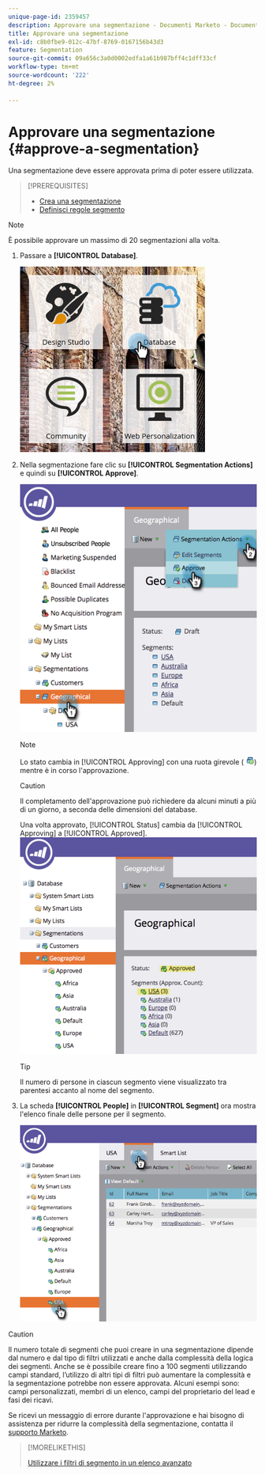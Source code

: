 ```yaml
---
unique-page-id: 2359457
description: Approvare una segmentazione - Documenti Marketo - Documentazione del prodotto
title: Approvare una segmentazione
exl-id: c8b0fbe9-012c-47bf-8769-0167156b43d3
feature: Segmentation
source-git-commit: 09a656c3a0d0002edfa1a61b987bff4c1dff33cf
workflow-type: tm+mt
source-wordcount: '222'
ht-degree: 2%

---
```


# Approvare una segmentazione {#approve-a-segmentation}

Una segmentazione deve essere approvata prima di poter essere utilizzata.

>[!PREREQUISITES]
>
>* [Crea una segmentazione](/help/marketo/product-docs/personalization/segmentation-and-snippets/segmentation/create-a-segmentation.md)
>* [Definisci regole segmento](/help/marketo/product-docs/personalization/segmentation-and-snippets/segmentation/define-segment-rules.md)

>[!NOTE]
>
>È possibile approvare un massimo di 20 segmentazioni alla volta.

1. Passare a **[!UICONTROL Database]**.

   ![](assets/image2017-3-28-14-3a25-3a49.png)

1. Nella segmentazione fare clic su **[!UICONTROL Segmentation Actions]** e quindi su **[!UICONTROL Approve]**.

   ![](assets/image2017-3-28-14-3a46-3a22.png)

   >[!NOTE]
   >
   >Lo stato cambia in [!UICONTROL Approving] con una ruota girevole ( ![](assets/image2014-9-15-15-3a31-3a43.png)) mentre è in corso l&#39;approvazione.

   >[!CAUTION]
   >
   >Il completamento dell&#39;approvazione può richiedere da alcuni minuti a più di un giorno, a seconda delle dimensioni del database.

   Una volta approvato, [!UICONTROL Status] cambia da [!UICONTROL Approving] a [!UICONTROL Approved].
   ![](assets/image2017-3-28-14-3a46-3a44.png)

   >[!TIP]
   >
   >Il numero di persone in ciascun segmento viene visualizzato tra parentesi accanto al nome del segmento.

1. La scheda **[!UICONTROL People]** in **[!UICONTROL Segment]** ora mostra l&#39;elenco finale delle persone per il segmento.

   ![](assets/image2017-3-28-14-3a47-3a10.png)

>[!CAUTION]
>
>Il numero totale di segmenti che puoi creare in una segmentazione dipende dal numero e dal tipo di filtri utilizzati e anche dalla complessità della logica dei segmenti. Anche se è possibile creare fino a 100 segmenti utilizzando campi standard, l’utilizzo di altri tipi di filtri può aumentare la complessità e la segmentazione potrebbe non essere approvata. Alcuni esempi sono: campi personalizzati, membri di un elenco, campi del proprietario del lead e fasi dei ricavi.
>
>Se ricevi un messaggio di errore durante l&#39;approvazione e hai bisogno di assistenza per ridurre la complessità della segmentazione, contatta il [supporto Marketo](https://nation.marketo.com/t5/Support/ct-p/Support).

>[!MORELIKETHIS]
>
>[Utilizzare i filtri di segmento in un elenco avanzato](/help/marketo/product-docs/personalization/segmentation-and-snippets/segmentation/use-segment-filters-in-a-smart-list.md)
